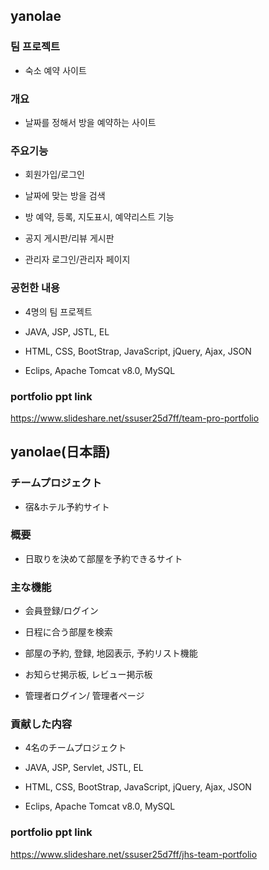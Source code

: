 ## yanolae

### 팀 프로젝트
		 
* 숙소 예약 사이트
		 
### 개요

* 날짜를 정해서 방을 예약하는 사이트

### 주요기능

* 회원가입/로그인

* 날짜에 맞는 방을 검색

* 방 예약, 등록, 지도표시, 예약리스트 기능

* 공지 게시판/리뷰 게시판

* 관리자 로그인/관리자 페이지
		 
### 공헌한 내용
 	
 * 4명의 팀 프로젝트
		
 * JAVA, JSP, JSTL, EL
		
 * HTML, CSS, BootStrap, JavaScript, jQuery, Ajax, JSON
				
 * Eclips, Apache Tomcat v8.0, MySQL
 
 ### portfolio ppt link
 https://www.slideshare.net/ssuser25d7ff/team-pro-portfolio


## yanolae(日本語)

### チームプロジェクト

* 宿&ホテル予約サイト

### 概要

* 日取りを決めて部屋を予約できるサイト

### 主な機能

* 会員登録/ログイン

* 日程に合う部屋を検索

* 部屋の予約, 登録, 地図表示, 予約リスト機能

* お知らせ掲示板, レビュー掲示板

* 管理者ログイン/ 管理者ページ

### 貢献した内容

* 4名のチームプロジェクト

* JAVA, JSP, Servlet, JSTL, EL

* HTML, CSS, BootStrap, JavaScript, jQuery, Ajax, JSON

* Eclips, Apache Tomcat v8.0, MySQL

### portfolio ppt link
https://www.slideshare.net/ssuser25d7ff/jhs-team-portfolio
